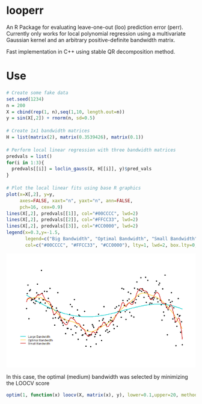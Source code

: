 # looperr
An R Package for evaluating leave-one-out (loo) prediction error (perr).
Currently only works for local polynomial regression using a multivariate
Gaussian kernel and an arbitrary positive-definite bandwidth matrix.

Fast implementation in C++ using stable QR decomposition method.

# Use

```r
# Create some fake data
set.seed(1234)
n = 200
X = cbind(rep(1, n),seq(1,10, length.out=n))
y = sin(X[,2]) + rnorm(n, sd=0.5)

# Create 1x1 bandwidth matrices
H = list(matrix(2), matrix(0.3539426), matrix(0.1))

# Perform local linear regression with three bandwidth matrices
predvals = list()
for(i in 1:3){
  predvals[[i]] = loclin_gauss(X, H[[i]], y)$pred_vals
}

# Plot the local linear fits using base R graphics
plot(x=X[,2], y=y,
     axes=FALSE, xaxt="n", yaxt="n", ann=FALSE,
     pch=16, cex=0.9)
lines(X[,2], predvals[[1]], col="#00CCCC", lwd=2)
lines(X[,2], predvals[[2]], col="#FFCC33", lwd=2)
lines(X[,2], predvals[[3]], col="#CC0000", lwd=2)
legend(x=0.3,y=-1.5,
       legend=c("Big Bandwidth", "Optimal Bandwidth", "Small Bandwidth"),
       col=c("#00CCCC", "#FFCC33", "#CC0000"), lty=1, lwd=2, box.lty=0, bg=NA)
```
![](examples/looperr_example.png)

In this case, the optimal (medium) bandwidth was selected by minimizing the LOOCV score

```r
optim(1, function(x) loocv(X, matrix(x), y), lower=0.1,upper=20, method="Brent")$par
```

